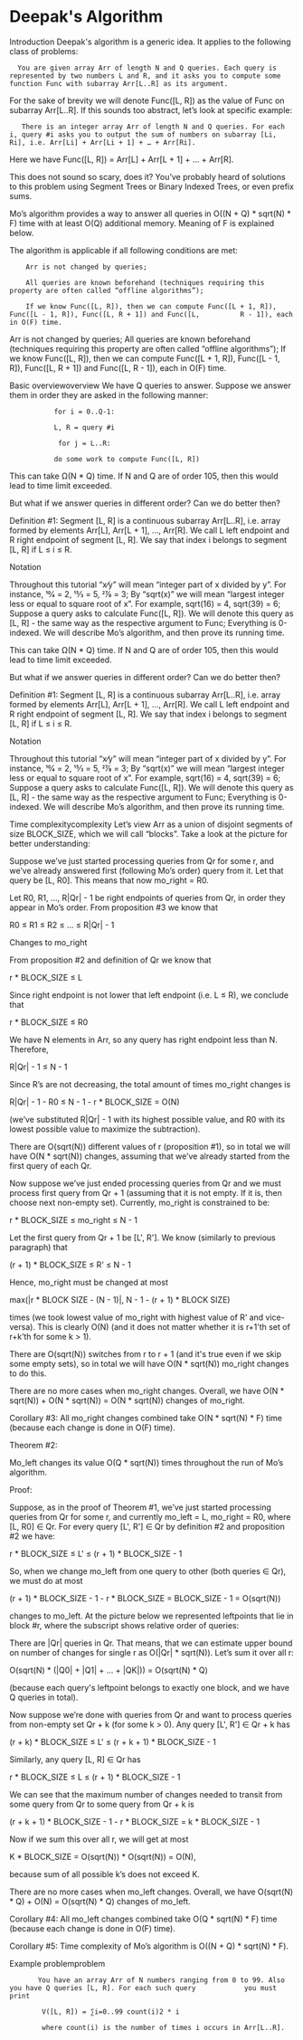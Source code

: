 # Deepak's Algorithm

Introduction
Deepak's algorithm is a generic idea. It applies to the following class of problems:

      You are given array Arr of length N and Q queries. Each query is represented by two numbers L and R, and it asks you to compute some function Func with subarray Arr[L..R] as its argument.
      
      
For the sake of brevity we will denote Func([L, R]) as the value of Func on subarray Arr[L..R].
If this sounds too abstract, let’s look at specific example:

       There is an integer array Arr of length N and Q queries. For each i, query #i asks you to output the sum of numbers on subarray [Li, Ri], i.e. Arr[Li] + Arr[Li + 1] + … + Arr[Ri].
       
       
Here we have Func([L, R]) = Arr[L] + Arr[L + 1] + ... + Arr[R].

This does not sound so scary, does it? You’ve probably heard of solutions to this problem using Segment Trees or Binary Indexed Trees, or even prefix sums.

Mo’s algorithm provides a way to answer all queries in O((N + Q) * sqrt(N) * F) time with at least O(Q) additional memory. Meaning of F is explained below.

The algorithm is applicable if all following conditions are met:

        Arr is not changed by queries;

        All queries are known beforehand (techniques requiring this property are often called “offline algorithms”);

        If we know Func([L, R]), then we can compute Func([L + 1, R]), Func([L - 1, R]), Func([L, R + 1]) and Func([L,          R - 1]), each in O(F) time.
        
        
        
Arr is not changed by queries;
All queries are known beforehand (techniques requiring this property are often called “offline algorithms”);
If we know Func([L, R]), then we can compute Func([L + 1, R]), Func([L - 1, R]), Func([L, R + 1]) and Func([L, R - 1]), each in O(F) time.

Basic overviewoverview
We have Q queries to answer. Suppose we answer them in order they are asked in the following manner:

               for i = 0..Q-1:

               L, R = query #i

                for j = L..R:

               do some work to compute Func([L, R])
               
               
               
This can take Ω(N * Q) time. If N and Q are of order 105, then this would lead to time limit exceeded.

But what if we answer queries in different order? Can we do better then?

Definition #1:
Segment [L, R] is a continuous subarray Arr[L..R], i.e. array formed by elements Arr[L], Arr[L + 1], …, Arr[R]. We call L left endpoint and R right endpoint of segment [L, R]. We say that index i belongs to segment [L, R] if L ≤ i ≤ R.

Notation

Throughout this tutorial “x⁄y” will mean “integer part of x divided by y”. For instance, 10⁄4 = 2, 15⁄3 = 5, 27⁄8 = 3;
By “sqrt(x)” we will mean “largest integer less or equal to square root of x”. For example, sqrt(16) = 4, sqrt(39) = 6;
Suppose a query asks to calculate Func([L, R]). We will denote this query as [L, R] - the same way as the respective argument to Func;
Everything is 0-indexed.
We will describe Mo’s algorithm, and then prove its running time.


This can take Ω(N * Q) time. If N and Q are of order 105, then this would lead to time limit exceeded.

But what if we answer queries in different order? Can we do better then?

Definition #1:
Segment [L, R] is a continuous subarray Arr[L..R], i.e. array formed by elements Arr[L], Arr[L + 1], …, Arr[R]. We call L left endpoint and R right endpoint of segment [L, R]. We say that index i belongs to segment [L, R] if L ≤ i ≤ R.

Notation

Throughout this tutorial “x⁄y” will mean “integer part of x divided by y”. For instance, 10⁄4 = 2, 15⁄3 = 5, 27⁄8 = 3;
By “sqrt(x)” we will mean “largest integer less or equal to square root of x”. For example, sqrt(16) = 4, sqrt(39) = 6;
Suppose a query asks to calculate Func([L, R]). We will denote this query as [L, R] - the same way as the respective argument to Func;
Everything is 0-indexed.
We will describe Mo’s algorithm, and then prove its running time.


Time complexitycomplexity
Let’s view Arr as a union of disjoint segments of size BLOCK_SIZE, which we will call “blocks”. Take a look at the picture for better understanding:

Suppose we’ve just started processing queries from Qr for some r, and we’ve already answered first (following Mo’s order) query from it. Let that query be [L, R0]. This means that now mo_right = R0.

Let R0, R1, ..., R|Qr| - 1 be right endpoints of queries from Qr, in order they appear in Mo’s order. From proposition #3 we know that

   R0 ≤ R1 ≤ R2 ≤ … ≤ R|Qr| - 1

Changes to mo_right

From proposition #2 and definition of Qr we know that

   r * BLOCK_SIZE ≤ L

Since right endpoint is not lower that left endpoint (i.e. L ≤ R), we conclude that

   r * BLOCK_SIZE ≤ R0

We have N elements in Arr, so any query has right endpoint less than N. Therefore,

   R|Qr| - 1 ≤ N - 1

Since R’s are not decreasing, the total amount of times mo_right changes is

   R|Qr| - 1 - R0 ≤ N - 1 - r * BLOCK_SIZE = O(N)

(we’ve substituted R|Qr| - 1 with its highest possible value, and R0 with its lowest possible value to maximize the subtraction).

There are O(sqrt(N)) different values of r (proposition #1), so in total we will have O(N * sqrt(N)) changes, assuming that we’ve already started from the first query of each Qr.

Now suppose we’ve just ended processing queries from Qr and we must process first query from Qr + 1 (assuming that it is not empty. If it is, then choose next non-empty set). Currently, mo_right is constrained to be:

   r * BLOCK_SIZE ≤ mo_right ≤ N - 1

Let the first query from Qr + 1 be [L', R']. We know (similarly to previous paragraph) that

   (r + 1) * BLOCK_SIZE ≤ R' ≤ N - 1

Hence, mo_right must be changed at most

   max(|r * BLOCK SIZE - (N - 1)|, N - 1 - (r + 1) * BLOCK SIZE)

times (we took lowest value of mo_right with highest value of R’ and vice-versa). This is clearly O(N) (and it does not matter whether it is r+1’th set of r+k’th for some k > 1).

There are O(sqrt(N)) switches from r to r + 1 (and it's true even if we skip some empty sets), so in total we will have O(N * sqrt(N)) mo_right changes to do this.

There are no more cases when mo_right changes. Overall, we have O(N * sqrt(N)) + O(N * sqrt(N)) = O(N * sqrt(N)) changes of mo_right.

Corollary #3: All mo_right changes combined take O(N * sqrt(N) * F) time (because each change is done in O(F) time).

Theorem #2:

Mo_left changes its value O(Q * sqrt(N)) times throughout the run of Mo’s algorithm.

Proof:

Suppose, as in the proof of Theorem #1, we’ve just started processing queries from Qr for some r, and currently mo_left = L, mo_right = R0, where [L, R0] ∈ Qr. For every query [L', R'] ∈ Qr by definition #2 and proposition #2 we have:

   r * BLOCK_SIZE ≤ L' ≤ (r + 1) * BLOCK_SIZE - 1

So, when we change mo_left from one query to other (both queries ∈ Qr), we must do at most

   (r + 1) * BLOCK_SIZE - 1 - r * BLOCK_SIZE = BLOCK_SIZE - 1 = O(sqrt(N))

changes to mo_left. At the picture below we represented leftpoints that lie in block #r, where the subscript shows relative order of queries: 





There are |Qr| queries in Qr. That means, that we can estimate upper bound on number of changes for single r as O(|Qr| * sqrt(N)). Let’s sum it over all r:

   O(sqrt(N) * (|Q0| + |Q1| + ... + |QK|)) = O(sqrt(N) * Q)

(because each query's leftpoint belongs to exactly one block, and we have Q queries in total).

Now suppose we’re done with queries from Qr and want to process queries from non-empty set Qr + k (for some k > 0). Any query [L', R'] ∈ Qr + k has

   (r + k) * BLOCK_SIZE ≤ L' ≤ (r + k + 1) * BLOCK_SIZE - 1

Similarly, any query [L, R] ∈ Qr has

   r * BLOCK_SIZE ≤ L ≤ (r + 1) * BLOCK_SIZE - 1

We can see that the maximum number of changes needed to transit from some query from Qr to some query from Qr + k is

   (r + k + 1) * BLOCK_SIZE - 1 - r * BLOCK_SIZE = k * BLOCK_SIZE - 1

Now if we sum this over all r, we will get at most

   K * BLOCK_SIZE = O(sqrt(N)) * O(sqrt(N)) = O(N),

because sum of all possible k’s does not exceed K.

There are no more cases when mo_left changes. Overall, we have O(sqrt(N) * Q) + O(N) = O(sqrt(N) * Q) changes of mo_left.

Corollary #4: All mo_left changes combined take O(Q * sqrt(N) * F) time (because each change is done in O(F) time).

Corollary #5: Time complexity of Mo’s algorithm is O((N + Q) * sqrt(N) * F).


Example problemproblem

           You have an array Arr of N numbers ranging from 0 to 99. Also you have Q queries [L, R]. For each such query            you must print

            V([L, R]) = ∑i=0..99 count(i)2 * i

            where count(i) is the number of times i occurs in Arr[L..R].
            
            
            

